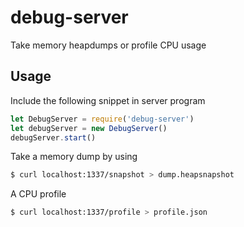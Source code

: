 # debug-server
Take memory heapdumps or profile CPU usage

## Usage
Include the following snippet in server program

```javascript
let DebugServer = require('debug-server')
let debugServer = new DebugServer()
debugServer.start()
```

Take a memory dump by using

```bash
$ curl localhost:1337/snapshot > dump.heapsnapshot
```

A CPU profile

```bash
$ curl localhost:1337/profile > profile.json
```
